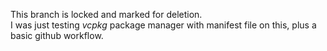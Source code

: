 This branch is locked and marked for deletion.  
I was just testing _vcpkg_ package manager with manifest file on this, plus a basic github workflow.  
